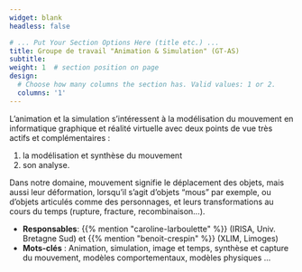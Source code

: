 ```yaml
---
widget: blank
headless: false

# ... Put Your Section Options Here (title etc.) ...
title: Groupe de travail "Animation & Simulation" (GT-AS)
subtitle:
weight: 1  # section position on page
design:
  # Choose how many columns the section has. Valid values: 1 or 2.
  columns: '1'
---
```


L’animation et la simulation s’intéressent à la modélisation du
mouvement en informatique graphique et réalité virtuelle avec deux
points de vue très actifs et complémentaires : 

1. la modélisation et synthèse du mouvement 
2. son analyse. 

Dans notre domaine, mouvement
signifie le déplacement des objets, mais aussi leur déformation,
lorsqu’il s’agit d’objets “mous” par exemple, ou d’objets articulés
comme des personnages, et leurs transformations au cours du temps
(rupture, fracture, recombinaison...).

* **Responsables**:  {{% mention "caroline-larboulette" %}} (IRISA, Univ. Bretagne Sud) et {{% mention "benoit-crespin" %}} (XLIM, Limoges)
* **Mots-clés** : Animation, simulation, image et temps, synthèse et capture du mouvement, modèles comportementaux, modèles physiques ...
